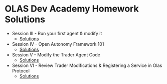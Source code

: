 # OLAS Dev Academy Homework Solutions

* Session III - Run your first agent & modify it
  * [Solutions](session_3_sol.md)
* Session IV - Open Autonomy Framework 101
  * [Solutions](session4_sol.md)
* Session V - Modify the Trader Agent Code
  * [Solutions](session5_sol.md)
* Session VI - Review Trader Modifications & Registering a Service in Olas Protocol
  * [Solutions](session6_sol.md)
